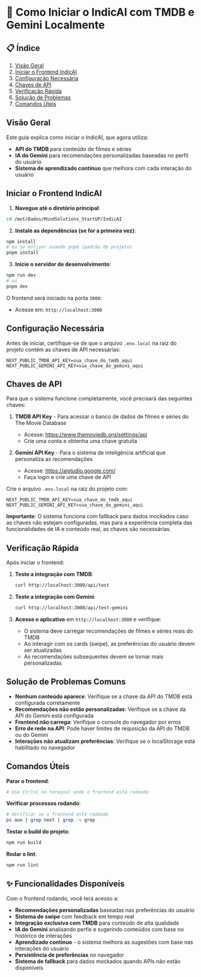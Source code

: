 # 🚀 Como Iniciar o IndicAI com TMDB e Gemini Localmente

## 📋 Índice
1. [Visão Geral](#visão-geral)
2. [Iniciar o Frontend IndicAI](#iniciar-o-frontend-indicai)
3. [Configuração Necessária](#configuração-necessária)
4. [Chaves de API](#chaves-de-api)
5. [Verificação Rápida](#verificação-rápida)
6. [Solução de Problemas](#solução-de-problemas-comuns)
7. [Comandos Úteis](#comandos-úteis)

## Visão Geral

Este guia explica como iniciar o IndicAI, que agora utiliza:
- **API do TMDB** para conteúdo de filmes e séries
- **IA do Gemini** para recomendações personalizadas baseadas no perfil do usuário
- **Sistema de aprendizado contínuo** que melhora com cada interação do usuário

## Iniciar o Frontend IndicAI

1. **Navegue até o diretório principal**:
```bash
cd /mnt/Dados/MindSolutions_StartUP/IndicAI
```

2. **Instale as dependências (se for a primeira vez)**:
```bash
npm install
# ou se estiver usando pnpm (padrão do projeto)
pnpm install
```

3. **Inicie o servidor de desenvolvimento**:
```bash
npm run dev
# ou
pnpm dev
```

O frontend será iniciado na porta `3000`:
- Acesse em: `http://localhost:3000`

## Configuração Necessária

Antes de iniciar, certifique-se de que o arquivo `.env.local` na raiz do projeto contém as chaves de API necessárias:

```
NEXT_PUBLIC_TMDB_API_KEY=sua_chave_do_tmdb_aqui
NEXT_PUBLIC_GEMINI_API_KEY=sua_chave_do_gemini_aqui
```

## Chaves de API

Para que o sistema funcione completamente, você precisará das seguintes chaves:

1. **TMDB API Key** - Para acessar o banco de dados de filmes e séries do The Movie Database
   - Acesse: https://www.themoviedb.org/settings/api
   - Crie uma conta e obtenha uma chave gratuita

2. **Gemini API Key** - Para o sistema de inteligência artificial que personaliza as recomendações
   - Acesse: https://aistudio.google.com/
   - Faça login e crie uma chave de API

Crie o arquivo `.env.local` na raiz do projeto com:

```
NEXT_PUBLIC_TMDB_API_KEY=sua_chave_do_tmdb_aqui
NEXT_PUBLIC_GEMINI_API_KEY=sua_chave_do_gemini_aqui
```

**Importante**: O sistema funciona com fallback para dados mockados caso as chaves não estejam configuradas, mas para a experiência completa das funcionalidades de IA e conteúdo real, as chaves são necessárias.

## Verificação Rápida

Após iniciar o frontend:

1. **Teste a integração com TMDB**:
   ```bash
   curl http://localhost:3000/api/test
   ```

2. **Teste a integração com Gemini**:
   ```bash
   curl http://localhost:3000/api/test-gemini
   ```

3. **Acesse o aplicativo** em `http://localhost:3000` e verifique:
   - O sistema deve carregar recomendações de filmes e séries reais do TMDB
   - Ao interagir com os cards (swipe), as preferências do usuário devem ser atualizadas
   - As recomendações subsequentes devem se tornar mais personalizadas

## Solução de Problemas Comuns

- **Nenhum conteúdo aparece**: Verifique se a chave da API do TMDB está configurada corretamente
- **Recomendações não estão personalizadas**: Verifique se a chave da API do Gemini está configurada
- **Frontend não carrega**: Verifique o console do navegador por erros
- **Erro de rede na API**: Pode haver limites de requisição da API do TMDB ou do Gemini
- **Interações não atualizam preferências**: Verifique se o localStorage está habilitado no navegador

## Comandos Úteis

**Parar o frontend**:
```bash
# Use Ctrl+C no terminal onde o frontend está rodando
```

**Verificar processos rodando**:
```bash
# Verificar se o frontend está rodando
ps aux | grep next | grep -v grep
```

**Testar o build do projeto**:
```bash
npm run build
```

**Rodar o lint**:
```bash
npm run lint
```

## ✨ Funcionalidades Disponíveis

Com o frontend rodando, você terá acesso a:

- **Recomendações personalizadas** baseadas nas preferências do usuário
- **Sistema de swipe** com feedback em tempo real
- **Integração exclusiva com TMDB** para conteúdo de alta qualidade
- **IA do Gemini** analisando perfis e sugerindo conteúdos com base no histórico de interações
- **Aprendizado contínuo** - o sistema melhora as sugestões com base nas interações do usuário
- **Persistência de preferências** no navegador
- **Sistema de fallback** para dados mockados quando APIs não estão disponíveis